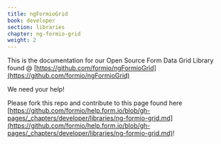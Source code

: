 ```yaml
---
title: ngFormioGrid
book: developer
section: libraries
chapter: ng-formio-grid
weight: 2
---
```

This is the documentation for our Open Source Form Data Grid Library found @ [https://github.com/formio/ngFormioGrid](https://github.com/formio/ngFormioGrid)

We need your help!

Please fork this repo and contribute to this page found here [https://github.com/formio/help.form.io/blob/gh-pages/_chapters/developer/libraries/ng-formio-grid.md](https://github.com/formio/help.form.io/blob/gh-pages/_chapters/developer/libraries/ng-formio-grid.md)!